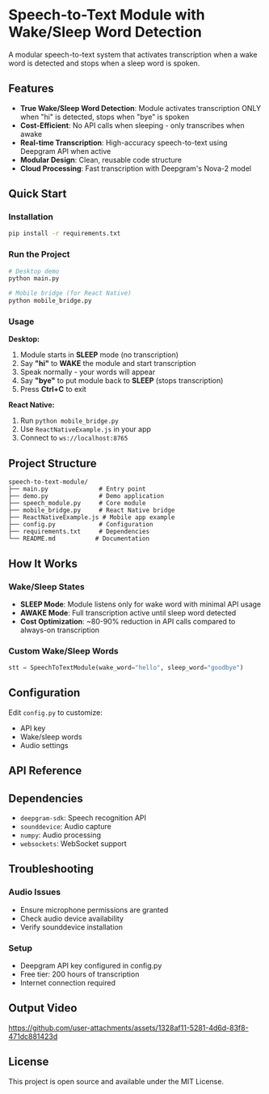 # Speech-to-Text Module with Wake/Sleep Word Detection

A modular speech-to-text system that activates transcription when a wake word is detected and stops when a sleep word is spoken.

## Features

- **True Wake/Sleep Word Detection**: Module activates transcription ONLY when "hi" is detected, stops when "bye" is spoken
- **Cost-Efficient**: No API calls when sleeping - only transcribes when awake
- **Real-time Transcription**: High-accuracy speech-to-text using Deepgram API when active
- **Modular Design**: Clean, reusable code structure
- **Cloud Processing**: Fast transcription with Deepgram's Nova-2 model

## Quick Start

### Installation
```bash
pip install -r requirements.txt
```

### Run the Project
```bash
# Desktop demo
python main.py

# Mobile bridge (for React Native)
python mobile_bridge.py
```

### Usage

**Desktop:**
1. Module starts in **SLEEP** mode (no transcription)
2. Say **"hi"** to **WAKE** the module and start transcription
3. Speak normally - your words will appear
4. Say **"bye"** to put module back to **SLEEP** (stops transcription)
5. Press **Ctrl+C** to exit

**React Native:**
1. Run `python mobile_bridge.py`
2. Use `ReactNativeExample.js` in your app
3. Connect to `ws://localhost:8765`

## Project Structure
```
speech-to-text-module/
├── main.py              # Entry point
├── demo.py              # Demo application
├── speech_module.py     # Core module
├── mobile_bridge.py     # React Native bridge
├── ReactNativeExample.js # Mobile app example
├── config.py            # Configuration
├── requirements.txt     # Dependencies
└── README.md           # Documentation
```



## How It Works

### Wake/Sleep States
- **SLEEP Mode**: Module listens only for wake word with minimal API usage
- **AWAKE Mode**: Full transcription active until sleep word detected
- **Cost Optimization**: ~80-90% reduction in API calls compared to always-on transcription

### Custom Wake/Sleep Words
```python
stt = SpeechToTextModule(wake_word="hello", sleep_word="goodbye")
```

## Configuration

Edit `config.py` to customize:
- API key
- Wake/sleep words
- Audio settings

## API Reference



## Dependencies

- `deepgram-sdk`: Speech recognition API
- `sounddevice`: Audio capture
- `numpy`: Audio processing
- `websockets`: WebSocket support








## Troubleshooting

### Audio Issues
- Ensure microphone permissions are granted
- Check audio device availability
- Verify sounddevice installation

### Setup
- Deepgram API key configured in config.py
- Free tier: 200 hours of transcription
- Internet connection required

## Output Video

https://github.com/user-attachments/assets/1328af11-5281-4d6d-83f8-471dc881423d

## License

This project is open source and available under the MIT License.
